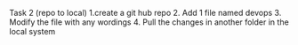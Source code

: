 Task 2 (repo to local)
1.create a git hub repo 
2. Add 1 file named devops
3. Modify the file with any wordings 
4. Pull the changes in another folder in the local system
